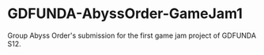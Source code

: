 # GDFUNDA-AbyssOrder-GameJam1
Group Abyss Order's submission for the first game jam project of GDFUNDA S12.
